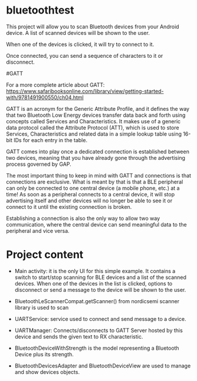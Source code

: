 
# bluetoothtest

This project will allow you to scan Bluetooth devices from your Android device. A list of scanned devices will be shown to the user.

When one of the devices is clicked, it will try to connect to it.

Once connected, you can send a sequence of characters to it or disconnect. 

#GATT

For a more complete article about GATT: https://www.safaribooksonline.com/library/view/getting-started-with/9781491900550/ch04.html

GATT is an acronym for the Generic Attribute Profile, and it defines the way that two Bluetooth Low Energy devices transfer data back and forth using concepts called Services and Characteristics. It makes use of a generic data protocol called the Attribute Protocol (ATT), which is used to store Services, Characteristics and related data in a simple lookup table using 16-bit IDs for each entry in the table.

GATT comes into play once a dedicated connection is established between two devices, meaning that you have already gone through the advertising process governed by GAP.

The most important thing to keep in mind with GATT and connections is that connections are exclusive. What is meant by that is that a BLE peripheral can only be connected to one central device (a mobile phone, etc.) at a time! As soon as a peripheral connects to a central device, it will stop advertising itself and other devices will no longer be able to see it or connect to it until the existing connection is broken.

Establishing a connection is also the only way to allow two way communication, where the central device can send meaningful data to the peripheral and vice versa.

# Project content

* Main activity: it is the only UI for this simple example. 
It contains a switch to start/stop scanning for BLE devices and a list of the scanned devices.
When one of the devices in the list is clicked, options to disconnect or send a message to the device will be shown to the user.

* BluetoothLeScannerCompat.getScanner() from nordicsemi scanner library is used to scan

* UARTService: service used to connect and send message to a device. 

* UARTManager: Connects/disconnects to GATT Server hosted by this device and sends the given text to RX characteristic.

* BluetoothDeviceWithStrength is the model representing a Bluetooth Device plus its strength.

* BluetoothDevicesAdapter and BluetoothDeviceView are used to manage and show devices objects.
